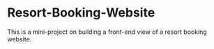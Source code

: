 # Resort-Booking-Website
This is a mini-project on building a front-end view of a resort booking website.
